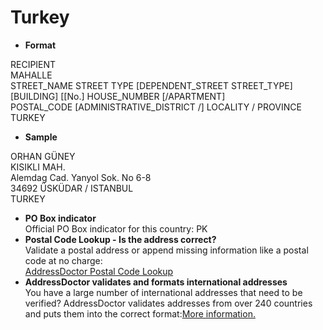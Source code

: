 Turkey
======

- **Format**

RECIPIENT  
MAHALLE  
STREET_NAME STREET TYPE [DEPENDENT_STREET STREET_TYPE] [BUILDING] [[No.] HOUSE_NUMBER [/APARTMENT]  
POSTAL_CODE [ADMINISTRATIVE_DISTRICT /] LOCALITY / PROVINCE  
TURKEY
- **Sample**

ORHAN GÜNEY  
KISIKLI MAH.  
Alemdag Cad. Yanyol Sok. No 6-8  
34692 ÜSKÜDAR / ISTANBUL  
TURKEY
- **PO Box indicator**  
Official PO Box indicator for this country: PK
- **Postal Code Lookup - Is the address correct?**  
Validate a postal address or append missing information like a postal code at no charge:  
[AddressDoctor Postal Code Lookup](http://lookup.addressdoctor.com/lookup/default.aspx?lang=en&country=TUR)
- **AddressDoctor validates and formats international addresses**  
You have a large number of international addresses that need to be verified? AddressDoctor validates addresses from over 240 countries and puts them into the correct format:[More information.](index.php?id=31&L=1)